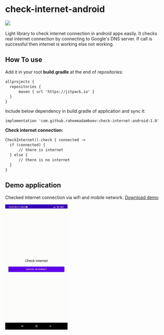 # check-internet-android

[![](https://jitpack.io/v/raheemadamboev/check-internet-android.svg)](https://jitpack.io/#raheemadamboev/check-internet-android)

Light library to check internet connection in android apps easily. It checks real internet connection by connecting to Google's DNS server. If call is successful then internet is working else not working.

## How To use

Add it in your root **build.gradle** at the end of repositories:
```
allprojects {
  repositories {
	  maven { url 'https://jitpack.io' }
  }
}
```  

Include below dependency in build.gradle of application and sync it:
```
implementation 'com.github.raheemadamboev:check-internet-android:1.0'
```

**Check internet connection:**
```
CheckInternet().check { connected ->
  if (connected) { 
      // there is internet                
  } else { 
      // there is no internet                  
  }
}
```
## Demo application

Checked internet connection via wifi and mobile network. <a href="https://github.com/raheemadamboev/check-internet-android/blob/master/app-debug.apk">Download demo</a>

<img src="https://github.com/raheemadamboev/check-internet-android/blob/master/demo-check-internet.gif" alt="Italian Trulli" width="200" height="400">
